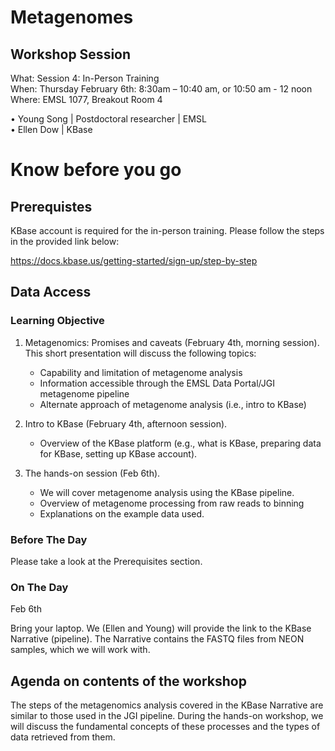# Metagenomes

## Workshop Session
What: Session 4: In-Person Training   <br>
When: Thursday February 6th: 8:30am – 10:40 am, or  10:50 am - 12 noon <br>
Where:  EMSL 1077, Breakout Room 4

•	Young Song | Postdoctoral researcher | EMSL <br>
•	Ellen Dow | KBase   <br>

# Know before you go

## Prerequistes
KBase account is required for the in-person training. Please follow the steps in the provided link below:

https://docs.kbase.us/getting-started/sign-up/step-by-step

## Data Access

### Learning Objective
1. Metagenomics: Promises and caveats (February 4th, morning session).
   This short presentation will discuss the following topics:
   - Capability and limitation of metagenome analysis
   - Information accessible through the EMSL Data Portal/JGI metagenome pipeline
   - Alternate approach of metagenome analysis (i.e., intro to KBase)
     
2. Intro to KBase (February 4th, afternoon session).
   - Overview of the KBase platform (e.g., what is KBase, preparing data for KBase, setting up KBase account).
     
3. The hands-on session (Feb 6th).
   - We will cover metagenome analysis using the KBase pipeline.
   - Overview of metagenome processing from raw reads to binning
   - Explanations on the example data used.
     

### Before The Day
Please take a look at the Prerequisites section. 

### On The Day
Feb 6th

Bring your laptop. We (Ellen and Young) will provide the link to the KBase Narrative (pipeline). The Narrative contains the FASTQ files from NEON samples, which we will work with.

## Agenda on contents of the workshop
The steps of the metagenomics analysis covered in the KBase Narrative are similar to those used in the JGI pipeline. During the hands-on workshop, we will discuss the fundamental concepts of these processes and the types of data retrieved from them.


